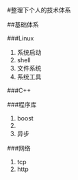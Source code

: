 #整理下个人的技术体系

##基础体系

###Linux

1. 系统启动
2. shell 
3. 文件系统
4. 系统工具

###C++

###程序库

1. boost 
2. 
3. 异步

###网络
1. tcp 
2. http 


